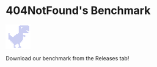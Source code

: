 # 404NotFound's Benchmark
![DinoHappy](CO_GUI/src/main/resources/img/dino_happy.png "404Dino")

Download our benchmark from the Releases tab!
